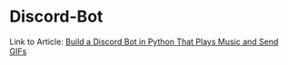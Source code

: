 # Discord-Bot



Link to Article: [Build a Discord Bot in Python That Plays Music and Send GIFs](https://link.medium.com/n09oE48Kkgb)

